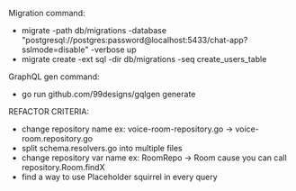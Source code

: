 Migration command:

- migrate -path db/migrations -database "postgresql://postgres:password@localhost:5433/chat-app?sslmode=disable" -verbose up
- migrate create -ext sql -dir db/migrations -seq create_users_table

GraphQL gen command:

- go run github.com/99designs/gqlgen generate

REFACTOR CRITERIA:

- change repository name ex: voice-room-repository.go -> voice-room.repository.go
- split schema.resolvers.go into multiple files
- change repository var name ex: RoomRepo -> Room cause you can call repository.Room.findX
- find a way to use Placeholder squirrel in every query
